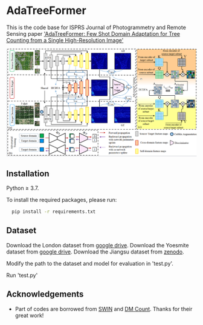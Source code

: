 
# AdaTreeFormer

This is the code base for ISPRS Journal of Photogrammetry and Remote Sensing paper ['AdaTreeFormer: Few Shot Domain Adaptation for Tree Counting from a Single High-Resolution Image'](https://arxiv.org/abs/2402.02956)

<img src="sample_imgs/overview.png">

## Installation

Python ≥ 3.7.

To install the required packages, please run:


```bash
  pip install -r requirements.txt
```
    
## Dataset
Download the London dataset from [google drive](https://drive.google.com/file/d/1xcjv8967VvvzcDM4aqAi7Corkb11T0i2/view?usp=drive_link).
Download the Yoesmite dataset from [google drive](https://drive.google.com/drive/folders/1NWAqslICPoTS8OvT8zosI0R7cmsl6x9j).
Download the Jiangsu dataset from [zenodo](https://zenodo.org/records/4771236).


Modify the path to the dataset and model for evaluation in 'test.py'.

Run 'test.py'
## Acknowledgements

 - Part of codes are borrowed from [SWIN](https://github.com/microsoft/Swin-Transformer) and [DM Count](https://github.com/cvlab-stonybrook/DM-Count). Thanks for their great work!
 
